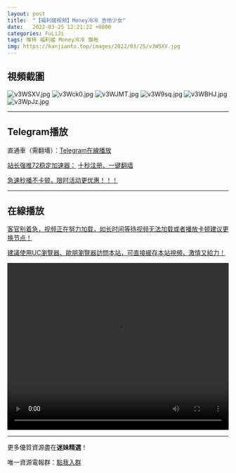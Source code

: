 ```yaml
---
layout: post
title:  "【福利姬视频】Money冷冷 吉他少女"
date:   2022-03-25 12:21:22 +0800
categories: FuLiJi
tags: 推特 福利姬 Money冷冷 旗袍
img: https://kanjiantu.top/images/2022/03/25/v3WSXV.jpg
---
```



## 視頻截圖

![v3WSXV.jpg](https://kanjiantu.top/images/2022/03/25/v3WSXV.jpg)
![v3Wck0.jpg](https://kanjiantu.top/images/2022/03/25/v3Wck0.jpg)
![v3WJMT.jpg](https://kanjiantu.top/images/2022/03/25/v3WJMT.jpg)
![v3W9sq.jpg](https://kanjiantu.top/images/2022/03/25/v3W9sq.jpg)
![v3WBHJ.jpg](https://kanjiantu.top/images/2022/03/25/v3WBHJ.jpg)
![v3WpJz.jpg](https://kanjiantu.top/images/2022/03/25/v3WpJz.jpg)

* * *
## Telegram播放

直通車（需翻墻）：[Telegram在線播放](https://t.me/mimeijingxuan/126)

<u>站长强推72稳定加速器：</u> [十秒注册、一键翻墙](https://www.mimei.blog/skip/vpn.html)


<u>急速秒播不卡顿，限时活动更优惠！！！</u>
* * *
## 在線播放
<u>客官别着急，视频正在努力加载，如长时间等待视频无法加载或者播放卡顿建议更换节点！</u>

<u>建議使用UC瀏覽器、歐朋瀏覽器訪問本站，可直接緩存本站視頻，激情又給力！</u>
<center><video src="https://cdn.publer.io/uploads/videos/6245a768db2797743f7296ec/607884e66f9dcb99027a105e959f0bb6.mp4" width="100%" height="380px" controls="controls"></video></center>


* * *
更多優質資源盡在**迷妹精選**！

唯一資源電報群：[點我入群](https://t.me/mimeijingxuan)


